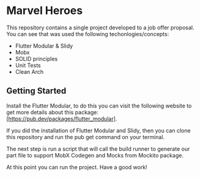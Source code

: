 # Marvel Heroes

This repository contains a single project developed to a job offer proposal. You can see that was used the following techonlogies/concepts:

- Flutter Modular & Slidy
- Mobx
- SOLID principles
- Unit Tests
- Clean Arch

## Getting Started

Install the Flutter Modular, to do this you can visit the following website to get more details about this package:
[https://pub.dev/packages/flutter_modular].

If you did the installation of Flutter Modular and Slidy, then you can clone this repository and run the pub get command on your terminal.

The next step is run a script that will call the build runner to generate our part file to support MobX Codegen and Mocks from Mockito package.

At this point you can run the project. Have a good work!